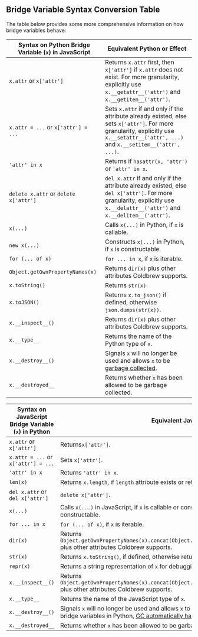## Bridge Variable Syntax Conversion Table

The table below provides some more comprehensive information on how bridge variables behave:

| Syntax on Python Bridge Variable (`x`) in JavaScript |                                                                              Equivalent Python or Effect                                                                               |
|------------------------------------------------------|----------------------------------------------------------------------------------------------------------------------------------------------------------------------------------------|
| `x.attr` or `x['attr']`                              | Returns `x.attr` first, then `x['attr']` if `x.attr` does not exist. For more granularity, explicitly use `x.__getattr__('attr')` and `x.__getitem__('attr')`.                         |
| `x.attr = ...` or `x['attr'] = ...`                  | Sets `x.attr` if and only if the attribute already existed, else sets `x['attr']`. For more granularity, explicitly use `x.__setattr__('attr', ...)` and `x.__setitem__('attr', ...)`. |
| `'attr' in x`                                        | Returns if `hasattr(x, 'attr')` or `'attr' in x`.                                                                                                                                      |
| `delete x.attr` or `delete x['attr']`                | `del x.attr` if and only if the attribute already existed, else `del x['attr']`. For more granularity, explicitly use `x.__delattr__('attr')` and `x.__delitem__('attr')`.             |
| `x(...)`                                             | Calls `x(...)` in Python, if `x` is callable.                                                                                                                                          |
| `new x(...)`                                         | Constructs `x(...)` in Python, if `x` is constructable.                                                                                                                                |
| `for (... of x)`                                     | `for ... in x`, if `x` is iterable.                                                                                                                                                    |
| `Object.getOwnPropertyNames(x)`                      | Returns `dir(x)` plus other attributes Coldbrew supports.                                                                                                                              |
| `x.toString()`                                       | Returns `str(x)`.                                                                                                                                                                      |
| `x.toJSON()`                                         | Returns `x.to_json()` if defined, otherwise `json.dumps(str(x))`.                                                                                                                      |
| `x.__inspect__()`                                    | Returns `dir(x)` plus other attributes Coldbrew supports.                                                                                                                              |
| `x.__type__`                                         | Returns the name of the Python type of `x`.                                                                                                                                            |
| `x.__destroy__()`                                    | Signals `x` will no longer be used and allows `x` to be [garbage collected](README.md#bridge-variable-garbage-collection).                                                             |
| `x.__destroyed__`                                    | Returns whether `x` has been allowed to be garbage collected.                                                                                                                          |


| Syntax on JavaScript Bridge Variable (`x`) in Python |                                                                                                                Equivalent JavaScript or Effect                                                                                                                 |
|------------------------------------------------------|----------------------------------------------------------------------------------------------------------------------------------------------------------------------------------------------------------------------------------------------------------------|
| `x.attr` or `x['attr']`                              | Returns`x['attr']`.                                                                                                                                                                                                                                            |
| `x.attr = ...` or `x['attr'] = ...`                  | Sets `x['attr']`.                                                                                                                                                                                                                                              |
| `'attr' in x`                                        | Returns `'attr' in x`.                                                                                                                                                                                                                                         |
| `len(x)`                                             | Returns `x.length`, if `length` attribute exists or returns `x.size()`, if `size` attribute exists.                                                                                                                                                                                                                                            |
| `del x.attr` or `del x['attr']`                      | `delete x['attr']`.                                                                                                                                                                                                                                            |
| `x(...)`                                             | Calls `x(...)` in JavaScript, if `x` is callable or constructs `new x(...)` in JavaScript, if `x` is constructable.                                                                                                                                            |
| `for ... in x`                                       | `for (... of x)`, if `x` is iterable.                                                                                                                                                                                                                          |
| `dir(x)`                                             | Returns `Object.getOwnPropertyNames(x).concat(Object.getOwnPropertyNames(Object.getPrototypeOf(x)))` plus other attributes Coldbrew supports.                                                                                                                  |
| `str(x)`                                             | Returns `x.toString()`, if defined, otherwise returns `repr(x)`.                                                                                                                                                                                               |
| `repr(x)`                                            | Returns a string representation of `x` for debugging purposes.                                                                                                                                                                                                 |
| `x.__inspect__()`                                    | Returns `Object.getOwnPropertyNames(x).concat(Object.getOwnPropertyNames(Object.getPrototypeOf(x)))` plus other attributes Coldbrew supports.                                                                                                                  |
| `x.__type__`                                         | Returns the name of the JavaScript type of `x`.                                                                                                                                                                                                                |
| `x.__destroy__()`                                    | Signals `x` will no longer be used and allows `x` to be [garbage collected](README.md#bridge-variable-garbage-collection). (unnecessary to use this for bridge variables in Python, [GC automatically happens](README.md#bridge-variable-garbage-collection)!) |
| `x.__destroyed__`                                    | Returns whether `x` has been allowed to be garbage collected.                                                                                                                                                                                                  |
  
